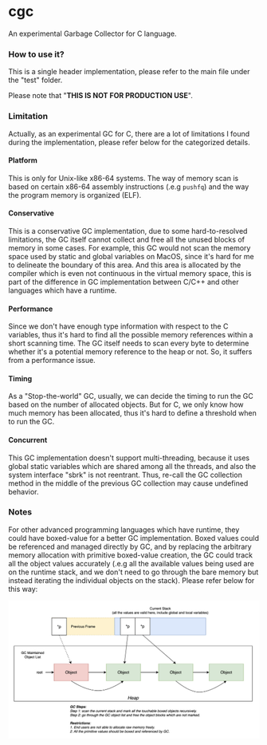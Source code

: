 # cgc
An experimental Garbage Collector for C language.

### How to use it?

This is a single header implementation, please refer to the main file under the "test" folder. 

Please note that "**THIS IS NOT FOR PRODUCTION USE**".

### Limitation

Actually, as an experimental GC for C, there are a lot of limitations I found during the implementation, please refer below for the categorized details.

#### Platform

This is only for Unix-like x86-64 systems. The way of memory scan is based on certain x86-64 assembly instructions (.e.g `pushfq`) and the way the program memory is organized (ELF).

#### Conservative

This is a conservative GC implementation, due to some hard-to-resolved limitations, the GC itself cannot collect and free all the unused blocks of memory in some cases. For example, this GC would not scan the memory space used by static and global variables on MacOS, since it's hard for me to delineate the boundary of this area. And this area is allocated by the compiler which is even not continuous in the virtual memory space, this is part of the difference in GC implementation between C/C++ and other languages which have a runtime.  

#### Performance

Since we don't have enough type information with respect to the C variables, thus it's hard to find all the possible memory references within a short scanning time. The GC itself needs to scan every byte to determine whether it's a potential memory reference to the heap or not. So, it suffers from a performance issue. 

#### Timing

As a "Stop-the-world" GC, usually, we can decide the timing to run the GC based on the number of allocated objects. But for C, we only know how much memory has been allocated, thus it's hard to define a threshold when to run the GC.

#### Concurrent

This GC implementation doesn't support multi-threading, because it uses global static variables which are shared among all the threads, and also the system interface "sbrk" is not reentrant. Thus, re-call the GC collection method in the middle of the previous GC collection may cause undefined behavior.


### Notes

For other advanced programming languages which have runtime, they could have boxed-value for a better GC implementation. Boxed values could be referenced and managed directly by GC, and by replacing the arbitrary memory allocation with primitive boxed-value creation, the GC could track all the object values accurately (.e.g all the available values being used are on the runtime stack, and we don't need to go through the bare memory but instead iterating the individual objects on the stack). Please refer below for this way:

![Arch](https://github.com/Becavalier/cgc/blob/main/assets/arch.png?raw=true)
